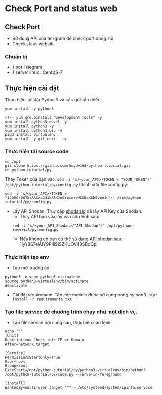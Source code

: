 # Check Port and status web
## Check Port 
* Sử dụng API của telegram để check port đang mở
* Check staus website


### Chuẩn bị
* 1 bot Telegram
* 1 server linux : CentOS-7

## Thực hiện cài đặt
Thực hiện cài đặt Python3 và các gói cần thiết:
```
yum install -y python3

<!-- yum groupinstall "Development Tools" -y
yum install python3-devel -y
yum install python3 -y
yum install python3-pip -y
pip3 install virtualenv
yum install -y git curl  -->
```

### Thực hiện tải source code
```
cd /opt
git clone https://github.com/huydv398/python-tutorial.git
cd python-tutorial/py
```

Thay Token của bạn vào:
`sed -i 's/<your_API>/TOKEN = "YOUR_TOKEN"/' /opt/python-tutorial/py/config.py`
Chỉnh sửa file config.py:
```
sed -i 's/<your_API>/TOKEN = "1899040673:AAGAa2H1hAfNJx0YzixrvVESBeK6b5voe1w"/' /opt/python-tutorial/py/config.py
```

* Lấy API Shodan: Truy cập [shodan.io](https://account.shodan.io/login) để lấy API Key của Shodan.
    * Thay API bạn vừa lấy vào câu lệnh sau:
    ```
    sed -i 's/<your_API_Shodan>/"API Shodan"/' /opt/python-tutorial/py/config.py
    ```
    * Nếu không có bạn có thể sử dụng API shodan sau: 1iyY8S7elAIY9P4i9ISZKUOV4DSBdQpl 
### Thực hiện tạo env
* Tạo môi trường ảo
```
python3 -m venv python3-virtualenv
source python3-virtualenv/bin/activate
deactivate
```

* Cài đặt requirement. Tên các module được sử dụng trong python3.
`pip3 install -r requirements.txt`
### Tạo file service để chương trình chạy như một dịch vụ.
* Tạo file service nội dung sau, thực hiện câu lệnh:
```
echo """
[Unit]
Description= Check info IP or Domain
After=network.target

[Service]
PermissionsStartOnly=True
User=root
Group=root
ExecStart=/opt/python-tutorial/py/python3-virtualenv/bin/python3 /opt/python-tutorial/py/code.py --serve-in-foreground

[Install]
WantedBy=multi-user.target """ > /etc/systemd/system/ipinfo.service
```
